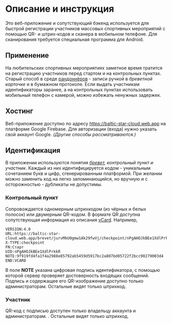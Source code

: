 # Описание и инструкция
Это веб-приложение и сопутствующий бэкенд используется для быстрой регистрации участников массовых спортивных мероприятий с помощью QR- и штрих-кодов и сканера в мобильном телефоне. Для сканирования требуется специальная программа для Android.

## Применение
На любительских спортивных мероприятиях заметное время тратится на регистрацию участников перед стартом и на контрольных пунктах. Старый способ в среде [рандоннёров](https://ru.wikipedia.org/wiki/Рандоннёр) - записи ручкой в _бреветной карточке_ и в бумажном протоколе. Если выдать участникам идентификаторы заранее, а на контрольных пунктах использовать мобильный телефон с камерой, можно избежать ненужных задержек.

## Хостинг
Веб-приложение доступно по адресу https://baltic-star-cloud.web.app на платформе Google Firebase. Для авторизации (входа) нужно указать свой аккаунт Google. _(Другие способы рассматриваются.)_

## Идентификация
В приложении используются понятия _[бревет](https://ru.wikipedia.org/wiki/Рандоннёр), контрольный пункт и участник_. Каждый из них идентифицируется кодом - уникальным сочетанием букв и цифр, сгенерированным платформой. При желании можно заменить код на легко запоминающийся, но вручную и с осторожностью - дубликаты не допустимы.

### Контрольный пункт
Сопровождается одномерным штрихкодом (из чёрных и белых полосок) или двумерным QR-кодом. В формате QR доступна сопутствующая информация из описания [vCard](https://ru.wikipedia.org/wiki/VCard). Например,

    VERSION:4.0
    URL:https://baltic-star-cloud.web.app/brevet/jurvMkU0gmw1Ak29fwVj/checkpoint/nPgAHOJkBEe1XdlPrkkR
    X-TYPE:checkpoint
    FN:Старт
    UID:nPgAHOJkBEe1XdlPrkkR
    NOTE:9f919fd4fa1f4a2988e85792ab5459d5917bc2a807bd05722f2bcc90279003d4
    END:VCARD

В поле **NOTE** указана цифровая подпись идентификатора, с помощью которой сервер проверяет достоверность входящих сообщений. Подпись и содержащее его QR-изображение доступно только администраторам. Остальные видят только штрихкод.

### Участник
QR-код с подписью доступен только владельцу аккаунта и администраторам. . Остальные видят только штрихкод.
